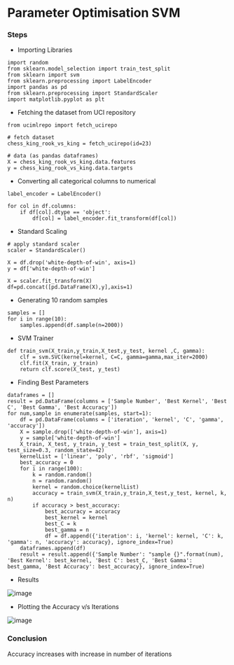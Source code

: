 # Parameter Optimisation SVM

### Steps
- Importing Libraries
```
import random
from sklearn.model_selection import train_test_split
from sklearn import svm
from sklearn.preprocessing import LabelEncoder
import pandas as pd
from sklearn.preprocessing import StandardScaler
import matplotlib.pyplot as plt
```

- Fetching the dataset from UCI repository
```
from ucimlrepo import fetch_ucirepo 
  
# fetch dataset 
chess_king_rook_vs_king = fetch_ucirepo(id=23) 
  
# data (as pandas dataframes) 
X = chess_king_rook_vs_king.data.features 
y = chess_king_rook_vs_king.data.targets 
```

- Converting all categorical columns to numerical
```
label_encoder = LabelEncoder()

for col in df.columns:
    if df[col].dtype == 'object':
        df[col] = label_encoder.fit_transform(df[col])
```

- Standard Scaling
```
# apply standard scaler
scaler = StandardScaler()

X = df.drop('white-depth-of-win', axis=1)
y = df['white-depth-of-win']

X = scaler.fit_transform(X)
df=pd.concat([pd.DataFrame(X),y],axis=1)
```

- Generating 10 random samples
```
samples = []
for i in range(10):
    samples.append(df.sample(n=2000))
```

- SVM Trainer
```
def train_svm(X_train,y_train,X_test,y_test, kernel ,C, gamma):
    clf = svm.SVC(kernel=kernel, C=C, gamma=gamma,max_iter=2000)
    clf.fit(X_train, y_train)
    return clf.score(X_test, y_test)
```

- Finding Best Parameters
```
dataframes = []
result = pd.DataFrame(columns = ['Sample Number', 'Best Kernel', 'Best C', 'Best Gamma', 'Best Accuracy'])
for num,sample in enumerate(samples, start=1):
    df = pd.DataFrame(columns = ['iteration', 'kernel', 'C', 'gamma', 'accuracy'])
    X = sample.drop(['white-depth-of-win'], axis=1)
    y = sample['white-depth-of-win']
    X_train, X_test, y_train, y_test = train_test_split(X, y, test_size=0.3, random_state=42)
    kernelList = ['linear', 'poly', 'rbf', 'sigmoid']
    best_accuracy = 0
    for i in range(100):
        k = random.random()
        n = random.random()
        kernel = random.choice(kernelList)
        accuracy = train_svm(X_train,y_train,X_test,y_test, kernel, k, n)
        if accuracy > best_accuracy:
            best_accuracy = accuracy
            best_kernel = kernel
            best_C = k
            best_gamma = n
            df = df.append({'iteration': i, 'kernel': kernel, 'C': k, 'gamma': n, 'accuracy': accuracy}, ignore_index=True)
    dataframes.append(df)
    result = result.append({'Sample Number': "sample {}".format(num), 'Best Kernel': best_kernel, 'Best C': best_C, 'Best Gamma': best_gamma, 'Best Accuracy': best_accuracy}, ignore_index=True)
```

- Results

![image](https://github.com/IkjotSingh221/Parameter-Optimisation-SVM/assets/91063550/dd48e094-92d1-4f8b-b4e0-329ad97f650e)

- Plotting the Accuracy v/s Iterations

![image](https://github.com/IkjotSingh221/Parameter-Optimisation-SVM/assets/91063550/c79d82a4-5d54-4bfc-8d8c-60f4a053c226)


### Conclusion
Accuracy increases with increase in number of iterations
